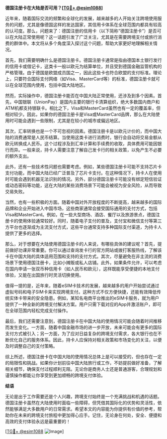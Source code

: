 **德国注册卡在大陆是否可用？[[TG💪+ @esim1088](https://t.me/s/esim1088)]**

近年来，随着国际交流的频繁和全球化的发展，越来越多的人开始关注跨境使用服务的问题，尤其是像德国这样的发达国家，其信用卡体系在全球范围内都具有较高的认可度。那么，问题来了：德国注册的信用卡（以下简称“德国注册卡”）是否可以在大陆正常使用呢？这一话题引发了广泛关注，尤其是在需要跨境支付或旅行消费的群体中。本文将从多个角度深入探讨这个问题，帮助大家更好地理解相关情况。

首先，我们需要明确什么是德国注册卡。德国注册卡通常是指由德国本土银行发行的信用卡或借记卡，这类卡一般以欧元为结算单位，并且受到德国金融监管机构的严格管理。由于德国是欧盟成员国之一，因此这些卡也符合欧盟的支付标准。理论上，只要符合国际支付网络（如Visa、MasterCard等）的标准，德国注册卡就可以在全球范围内使用，包括中国大陆地区。

然而，实际操作中，德国注册卡能否在中国大陆正常使用，还涉及到多个因素。首先，中国银联（UnionPay）是国内主要的银行卡清算组织，绝大多数国内商户和ATM机都支持银联卡。相比之下，Visa和MasterCard虽然也有一定的覆盖率，但相对较少。因此，如果你的德国注册卡是Visa或MasterCard品牌，那么在大陆使用时可能会遇到一些限制，尤其是在较小的城市或偏远地区。

其次，汇率转换也是一个不可忽视的因素。德国注册卡是以欧元计价的，而中国大陆的消费通常是人民币结算。当使用这类卡进行消费时，银行会自动将交易金额从欧元转换成人民币。这个过程涉及到汇率计算和手续费的收取，具体费用可能因银行而异。一般来说，持卡人需要注意了解自己发卡行的相关政策，以免产生不必要的额外支出。

此外，还有一些技术性问题也需要考虑。例如，某些德国注册卡可能不支持芯片卡支付功能，而中国大陆已经广泛普及了芯片卡支付。在这种情况下，持卡人在使用时可能会遇到机器无法识别的情况。另外，部分德国注册卡可能没有绑定短信验证或动态密码等功能，这在大陆的某些消费场景下可能会被视为安全风险，从而导致交易失败。

当然，也有一些积极的方面。随着中国对外开放程度的不断提高，越来越多的国际品牌和企业开始进入中国市场，这些商家通常会接受国际通用的支付方式，包括Visa和MasterCard。例如，在一些大型商场、酒店、餐厅以及旅游景点，德国注册卡的使用体验通常较好。同时，随着电子支付的普及，支付宝和微信支付等第三方平台也逐渐成为主流支付方式，这些平台通常支持多种国际支付渠道，为持卡人提供了更多的选择。

那么，对于想要在大陆使用德国注册卡的人来说，有哪些具体的建议呢？首先，提前做好功课非常重要。你可以通过查询发卡行的官方网站或拨打客服热线，了解该卡在中国大陆的具体适用范围和支持的支付方式。其次，尽量避免在非主流的消费场景下使用德国注册卡，比如小摊贩或私人店铺。此外，如果条件允许，可以考虑在国内申请一张双币种信用卡（如人民币和欧元），这样既能享受便捷的本地支付体验，又能在出国旅行时灵活切换使用。

值得一提的是，近年来，随着eSIM卡技术的发展，越来越多的用户开始尝试通过虚拟号码和电子SIM卡来实现跨境支付。这种方式不仅方便快捷，还能有效降低传统实体卡带来的安全隐患。例如，某知名电商平台推出的eSIM卡服务，就为用户提供了一种全新的跨境支付解决方案。用户只需下载对应的App并激活账户，即可在全球范围内轻松完成支付操作。

最后，我们还需要注意到，德国注册卡在中国大陆的使用情况可能会随着时间推移而发生变化。一方面，随着中国金融市场的进一步开放，未来可能会有更多的国际支付方式被引入；另一方面，为了应对日益复杂的跨境支付需求，各大银行也在不断优化自己的服务体系。因此，持卡人应保持对相关政策和市场变化的关注，以便及时调整自己的支付策略。

综上所述，德国注册卡在中国大陆的使用情况总体上是可以接受的，但也存在一定的局限性和挑战。如果你计划前往中国大陆旅行或工作，不妨提前做好准备，了解相关细节，确保支付过程顺利无阻。无论你是商务人士还是普通游客，合理规划和谨慎操作都能让你享受到更加顺畅的跨境支付体验。

**结语**

无论是出于工作需要还是个人兴趣，跨境支付始终是一个充满挑战和机遇的话题。德国注册卡虽然在大陆使用时面临一些障碍，但凭借其国际化的优势和灵活性，依然能够满足大多数用户的日常需求。希望本文的内容能为你提供有价值的参考，帮助你在未来的跨境支付旅程中更加得心应手。记住，无论身在何处，安全、便捷和高效的支付体验永远是最重要的！

[[TG💪+ @esim1088](https://t.me/s/esim1088) ![Image](https://i.postimg.cc/4NQfJmqS/Snipaste-2025-05-13-00-14-12.png)]